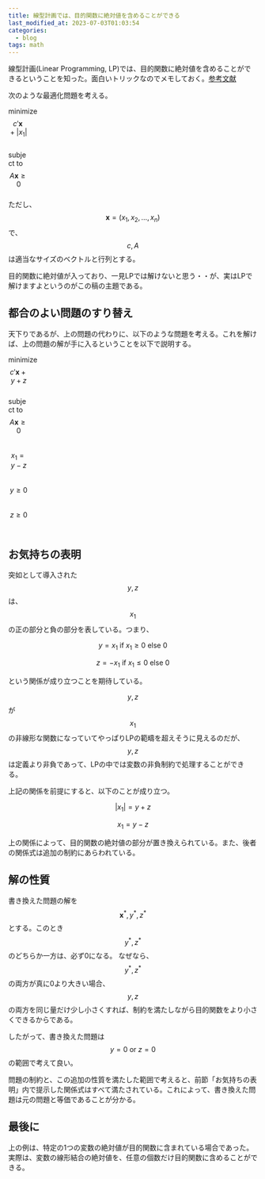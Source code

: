 ```yaml
---
title: 線型計画では、目的関数に絶対値を含めることができる
last_modified_at: 2023-07-03T01:03:54
categories:
  - blog
tags: math
---
```


線型計画(Linear Programming, LP)では、目的関数に絶対値を含めることができるということを知った。面白いトリックなのでメモしておく。[参考文献][text]

次のような最適化問題を考える。

minimize <br>
<span style="width: 3em; display:inline-block" />$$c'\boldsymbol{x} + |x_1|$$ <br>
subject to <br>
<span style="width: 3em; display:inline-block" />$$A\boldsymbol{x} \ge 0$$

ただし、$$\boldsymbol{x} = (x_1, x_2, \ldots, x_n)$$で、$$c, A$$は適当なサイズのベクトルと行列とする。

目的関数に絶対値が入っており、一見LPでは解けないと思う・・が、実はLPで解けますよというのがこの稿の主題である。

## 都合のよい問題のすり替え

天下りであるが、上の問題の代わりに、以下のような問題を考える。これを解けば、上の問題の解が手に入るということを以下で説明する。

minimize <br>
<span style="width: 3em; display:inline-block" />$$c'\boldsymbol{x} + y + z$$ <br>
subject to <br>
<span style="width: 3em; display:inline-block" />$$A\boldsymbol{x} \ge 0$$ <br>
<span style="width: 3em; display:inline-block" />$$ x_1 = y - z $$ <br>
<span style="width: 3em; display:inline-block" />$$ y \ge 0 $$ <br>
<span style="width: 3em; display:inline-block" />$$ z \ge 0 $$ <br>

## お気持ちの表明

突如として導入された $$y, z$$は、$$x_1$$の正の部分と負の部分を表している。つまり、

$$ y = x_1\ \mathrm{if}\ x_1 \ge 0\ \mathrm{else}\ 0 $$

$$ z = -x_1\ \mathrm{if}\ x_1 \le 0\ \mathrm{else}\ 0 $$

という関係が成り立つことを期待している。

$$y,z$$が$$x_1$$の非線形な関数になっていてやっぱりLPの範疇を超えそうに見えるのだが、$$y,z$$は定義より非負であって、LPの中では変数の非負制約で処理することができる。

上記の関係を前提にすると、以下のことが成り立つ。

$$ |x_1| = y + z $$

$$ x_1 = y - z $$

上の関係によって、目的関数の絶対値の部分が置き換えられている。また、後者の関係式は追加の制約にあらわれている。

## 解の性質

書き換えた問題の解を $$ \boldsymbol{x}^{*}, y^{*}, z^{*} $$とする。このとき $$y^{*}, z^{*} $$のどちらか一方は、必ず0になる。
なぜなら、$$y^{*}, z^{*}$$の両方が真に0より大きい場合、$$y,z$$の両方を同じ量だけ少し小さくすれば、制約を満たしながら目的関数をより小さくできるからである。

したがって、書き換えた問題は $$y = 0\ \mathrm{or}\ z=0$$の範囲で考えて良い。

問題の制約と、この追加の性質を満たした範囲で考えると、前節「お気持ちの表明」内で提示した関係式はすべて満たされている。これによって、書き換えた問題は元の問題と等価であることが分かる。

## 最後に

上の例は、特定の1つの変数の絶対値が目的関数に含まれている場合であった。実際は、変数の線形結合の絶対値を、任意の個数だけ目的関数に含めることができる。

<!-- link -->
[text]: https://www.amazon.co.jp/gp/product/3540306978/
